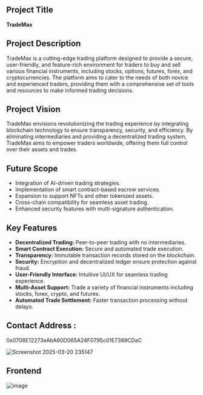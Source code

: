 ## Project Title
**TradeMax**

## Project Description
TradeMax is a cutting-edge trading platform designed to provide a secure, user-friendly, and feature-rich environment for traders to buy and sell various financial instruments, including stocks, options, futures, forex, and cryptocurrencies. The platform aims to cater to the needs of both novice and experienced traders, providing them with a comprehensive set of tools and resources to make informed trading decisions.

## Project Vision
TradeMax envisions revolutionizing the trading experience by integrating blockchain technology to ensure transparency, security, and efficiency. By eliminating intermediaries and providing a decentralized trading system, TradeMax aims to empower traders worldwide, offering them full control over their assets and trades.

## Future Scope
- Integration of AI-driven trading strategies.
- Implementation of smart contract-based escrow services.
- Expansion to support NFTs and other tokenized assets.
- Cross-chain compatibility for seamless asset trading.
- Enhanced security features with multi-signature authentication.

## Key Features
- **Decentralized Trading:** Peer-to-peer trading with no intermediaries.
- **Smart Contract Execution:** Secure and automated trade execution.
- **Transparency:** Immutable transaction records stored on the blockchain.
- **Security:** Encryption and decentralized ledger ensure protection against fraud.
- **User-Friendly Interface:** Intuitive UI/UX for seamless trading experience.
- **Multi-Asset Support:** Trade a variety of financial instruments including stocks, forex, crypto, and futures.
- **Automated Trade Settlement:** Faster transaction processing without delays.

## Contact Address :
0x0708E12273eAbA60D065A24F0795c01E7389CDaC


![Screenshot 2025-03-20 235147](https://github.com/user-attachments/assets/93b1c497-d685-4a26-8f84-eaa5f4e4df07)

## Frontend
![image](https://github.com/user-attachments/assets/c42a8717-c872-462d-9973-ac8b34504155)


